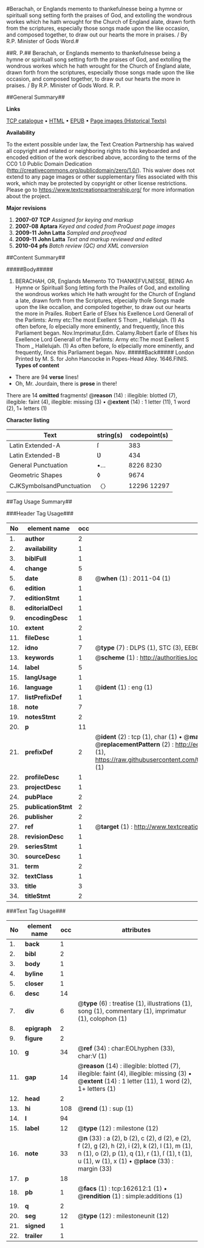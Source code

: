 #Berachah, or Englands memento to thankefulnesse being a hymne or spirituall song setting forth the praises of God, and extolling the wondrous workes which he hath wrought for the Church of England alate, drawn forth from the scriptures, especially those songs made upon the like occasion, and composed together, to draw out our hearts the more in praises. / By R.P. Minister of Gods Word.#

##R. P.##
Berachah, or Englands memento to thankefulnesse being a hymne or spirituall song setting forth the praises of God, and extolling the wondrous workes which he hath wrought for the Church of England alate, drawn forth from the scriptures, especially those songs made upon the like occasion, and composed together, to draw out our hearts the more in praises. / By R.P. Minister of Gods Word.
R. P.

##General Summary##

**Links**

[TCP catalogue](http://www.ota.ox.ac.uk/tcp/)  • 
[HTML](http://tei.it.ox.ac.uk/tcp/Texts-HTML/free/A91/A91555.html)  • 
[EPUB](http://tei.it.ox.ac.uk/tcp/Texts-EPUB/free/A91/A91555.epub) • 
[Page images (Historical Texts)](https://historicaltexts.jisc.ac.uk/eebo-99869358e)

**Availability**

To the extent possible under law, the Text Creation Partnership has waived all copyright and related or neighboring rights to this keyboarded and encoded edition of the work described above, according to the terms of the CC0 1.0 Public Domain Dedication (http://creativecommons.org/publicdomain/zero/1.0/). This waiver does not extend to any page images or other supplementary files associated with this work, which may be protected by copyright or other license restrictions. Please go to https://www.textcreationpartnership.org/ for more information about the project.

**Major revisions**

1. __2007-07__ __TCP__ *Assigned for keying and markup*
1. __2007-08__ __Aptara__ *Keyed and coded from ProQuest page images*
1. __2009-11__ __John Latta__ *Sampled and proofread*
1. __2009-11__ __John Latta__ *Text and markup reviewed and edited*
1. __2010-04__ __pfs__ *Batch review (QC) and XML conversion*

##Content Summary##

#####Body#####

1. BERACHAH,
OR,
Englands Memento
TO
THANKEFVLNESSE,
BEING
An Hymne or Spirituall Song ſetting forth the
Praiſes of God, and extolling the wondrous workes which He
hath wrought for the Church of England a late, drawn forth from the
Scriptures, eſpecially thoſe Songs made upon the like occaſion, and compoſed
together, to draw out our hearts the more in Praiſes.
Robert Earle of Eſsex his Exellence
Lord Generall of the Parlimts: Army etc:The most Exellent S Thom
    _ Hallelujah.
(1) As often before, ſo eſpecially more eminently, and frequently, ſince this Parliament began.
Nov.Imprimatur,Edm. Calamy.Robert Earle of Eſsex his Exellence
Lord Generall of the Parlimts: Army etc:The most Exellent S Thom
    _ Hallelujah.
(1) As often before, ſo eſpecially more eminently, and frequently, ſince this Parliament began.
Nov.
#####Back#####
London Printed by M. S. for John Hancocke in Popes-Head Alley. 1646.FINIS.
**Types of content**

  * There are 94 **verse** lines!
  * Oh, Mr. Jourdain, there is **prose** in there!

There are 14 **omitted** fragments! 
 @__reason__ (14) : illegible: blotted (7), illegible: faint (4), illegible: missing (3)  •  @__extent__ (14) : 1 letter (11), 1 word (2), 1+ letters (1)

**Character listing**


|Text|string(s)|codepoint(s)|
|---|---|---|
|Latin Extended-A|ſ|383|
|Latin Extended-B|Ʋ|434|
|General Punctuation|•…|8226 8230|
|Geometric Shapes|◊|9674|
|CJKSymbolsandPunctuation|〈〉|12296 12297|

##Tag Usage Summary##

###Header Tag Usage###

|No|element name|occ|attributes|
|---|---|---|---|
|1.|__author__|2||
|2.|__availability__|1||
|3.|__biblFull__|1||
|4.|__change__|5||
|5.|__date__|8| @__when__ (1) : 2011-04 (1)|
|6.|__edition__|1||
|7.|__editionStmt__|1||
|8.|__editorialDecl__|1||
|9.|__encodingDesc__|1||
|10.|__extent__|2||
|11.|__fileDesc__|1||
|12.|__idno__|7| @__type__ (7) : DLPS (1), STC (3), EEBO-CITATION (1), PROQUEST (1), VID (1)|
|13.|__keywords__|1| @__scheme__ (1) : http://authorities.loc.gov/ (1)|
|14.|__label__|5||
|15.|__langUsage__|1||
|16.|__language__|1| @__ident__ (1) : eng (1)|
|17.|__listPrefixDef__|1||
|18.|__note__|7||
|19.|__notesStmt__|2||
|20.|__p__|11||
|21.|__prefixDef__|2| @__ident__ (2) : tcp (1), char (1)  •  @__matchPattern__ (2) : ([0-9\-]+):([0-9IVX]+) (1), (.+) (1)  •  @__replacementPattern__ (2) : http://eebo.chadwyck.com/downloadtiff?vid=$1&page=$2 (1), https://raw.githubusercontent.com/textcreationpartnership/Texts/master/tcpchars.xml#$1 (1)|
|22.|__profileDesc__|1||
|23.|__projectDesc__|1||
|24.|__pubPlace__|2||
|25.|__publicationStmt__|2||
|26.|__publisher__|2||
|27.|__ref__|1| @__target__ (1) : http://www.textcreationpartnership.org/docs/. (1)|
|28.|__revisionDesc__|1||
|29.|__seriesStmt__|1||
|30.|__sourceDesc__|1||
|31.|__term__|2||
|32.|__textClass__|1||
|33.|__title__|3||
|34.|__titleStmt__|2||


###Text Tag Usage###

|No|element name|occ|attributes|
|---|---|---|---|
|1.|__back__|1||
|2.|__bibl__|2||
|3.|__body__|1||
|4.|__byline__|1||
|5.|__closer__|1||
|6.|__desc__|14||
|7.|__div__|6| @__type__ (6) : treatise (1), illustrations (1), song (1), commentary (1), imprimatur (1), colophon (1)|
|8.|__epigraph__|2||
|9.|__figure__|2||
|10.|__g__|34| @__ref__ (34) : char:EOLhyphen (33), char:V (1)|
|11.|__gap__|14| @__reason__ (14) : illegible: blotted (7), illegible: faint (4), illegible: missing (3)  •  @__extent__ (14) : 1 letter (11), 1 word (2), 1+ letters (1)|
|12.|__head__|2||
|13.|__hi__|108| @__rend__ (1) : sup (1)|
|14.|__l__|94||
|15.|__label__|12| @__type__ (12) : milestone (12)|
|16.|__note__|33| @__n__ (33) : a (2), b (2), c (2), d (2), e (2), f (2), g (2), h (2), i (2), k (2), l (1), m (1), n (1), o (2), p (1), q (1), r (1), ſ (1), t (1), u (1), w (1), x (1)  •  @__place__ (33) : margin (33)|
|17.|__p__|18||
|18.|__pb__|1| @__facs__ (1) : tcp:162612:1 (1)  •  @__rendition__ (1) : simple:additions (1)|
|19.|__q__|2||
|20.|__seg__|12| @__type__ (12) : milestoneunit (12)|
|21.|__signed__|1||
|22.|__trailer__|1||
